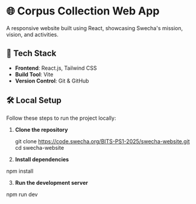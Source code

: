 # 🌐 Corpus Collection Web App

A responsive website built using React, showcasing Swecha's mission, vision, and activities.

## 🚀 Tech Stack

- **Frontend**: React.js, Tailwind CSS
- **Build Tool**: Vite
- **Version Control**: Git & GitHub

## 🛠️ Local Setup

Follow these steps to run the project locally:

1. **Clone the repository**
   
   git clone https://code.swecha.org/BITS-PS1-2025/swecha-website.git
   cd swecha-website
   
2. **Install dependencies**

npm install

3. **Run the development server**

npm run dev